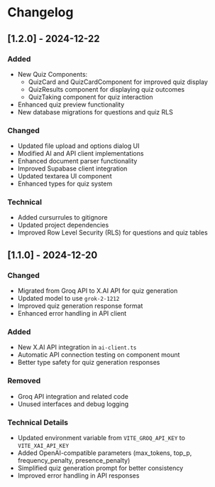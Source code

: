 # Changelog

## [1.2.0] - 2024-12-22

### Added
- New Quiz Components:
  - QuizCard and QuizCardComponent for improved quiz display
  - QuizResults component for displaying quiz outcomes
  - QuizTaking component for quiz interaction
- Enhanced quiz preview functionality
- New database migrations for questions and quiz RLS

### Changed
- Updated file upload and options dialog UI
- Modified AI and API client implementations
- Enhanced document parser functionality
- Improved Supabase client integration
- Updated textarea UI component
- Enhanced types for quiz system

### Technical
- Added cursurrules to gitignore
- Updated project dependencies
- Improved Row Level Security (RLS) for questions and quiz tables

## [1.1.0] - 2024-12-20

### Changed
- Migrated from Groq API to X.AI API for quiz generation
- Updated model to use `grok-2-1212`
- Improved quiz generation response format
- Enhanced error handling in API client

### Added
- New X.AI API integration in `ai-client.ts`
- Automatic API connection testing on component mount
- Better type safety for quiz generation responses

### Removed
- Groq API integration and related code
- Unused interfaces and debug logging

### Technical Details
- Updated environment variable from `VITE_GROQ_API_KEY` to `VITE_XAI_API_KEY`
- Added OpenAI-compatible parameters (max_tokens, top_p, frequency_penalty, presence_penalty)
- Simplified quiz generation prompt for better consistency
- Improved error handling in API responses
